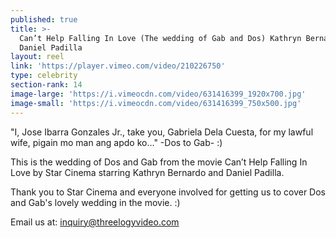 ```yaml
---
published: true
title: >-
  Can’t Help Falling In Love (The wedding of Gab and Dos) Kathryn Bernardo and
  Daniel Padilla
layout: reel
link: 'https://player.vimeo.com/video/210226750'
type: celebrity
section-rank: 14
image-large: 'https://i.vimeocdn.com/video/631416399_1920x700.jpg'
image-small: 'https://i.vimeocdn.com/video/631416399_750x500.jpg'
---
```

"I, Jose Ibarra Gonzales Jr., take you, Gabriela Dela Cuesta, for my lawful wife, pigain mo man ang apdo ko..." -Dos to Gab- :)

This is the wedding of Dos and Gab from the movie Can’t Help Falling In Love by Star Cinema starring Kathryn Bernardo and Daniel Padilla.

Thank you to Star Cinema and everyone involved for getting us to cover Dos and Gab's lovely wedding in the movie. :)

Email us at: inquiry@threelogyvideo.com